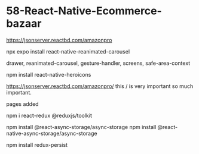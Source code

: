 # 58-React-Native-Ecommerce-bazaar

https://jsonserver.reactbd.com/amazonpro

npx expo install react-native-reanimated-carousel

drawer, reanimated-carousel, gesture-handler, screens, safe-area-context

npm install react-native-heroicons

https://jsonserver.reactbd.com/amazonpro/ 
this / is very important so much important. 

pages added

 npm i react-redux @reduxjs/toolkit

npm install @react-async-storage/async-storage
npm install @react-native-async-storage/async-storage

npm install redux-persist
